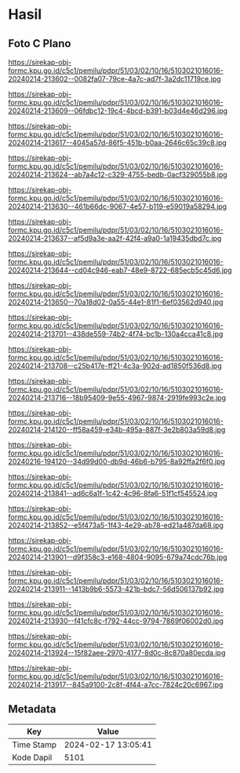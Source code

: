 # Hasil

## Foto C Plano

https://sirekap-obj-formc.kpu.go.id/c5c1/pemilu/pdpr/51/03/02/10/16/5103021016016-20240214-213602--0082fa07-79ce-4a7c-ad7f-3a2dc11719ce.jpg

https://sirekap-obj-formc.kpu.go.id/c5c1/pemilu/pdpr/51/03/02/10/16/5103021016016-20240214-213609--06fdbc12-19c4-4bcd-b391-b03d4e46d296.jpg

https://sirekap-obj-formc.kpu.go.id/c5c1/pemilu/pdpr/51/03/02/10/16/5103021016016-20240214-213617--4045a57d-86f5-451b-b0aa-2646c65c39c8.jpg

https://sirekap-obj-formc.kpu.go.id/c5c1/pemilu/pdpr/51/03/02/10/16/5103021016016-20240214-213624--ab7a4c12-c329-4755-bedb-0acf329055b8.jpg

https://sirekap-obj-formc.kpu.go.id/c5c1/pemilu/pdpr/51/03/02/10/16/5103021016016-20240214-213630--461b66dc-9067-4e57-b119-e59019a58294.jpg

https://sirekap-obj-formc.kpu.go.id/c5c1/pemilu/pdpr/51/03/02/10/16/5103021016016-20240214-213637--af5d9a3e-aa2f-42f4-a9a0-1a19435dbd7c.jpg

https://sirekap-obj-formc.kpu.go.id/c5c1/pemilu/pdpr/51/03/02/10/16/5103021016016-20240214-213644--cd04c946-eab7-48e9-8722-685ecb5c45d6.jpg

https://sirekap-obj-formc.kpu.go.id/c5c1/pemilu/pdpr/51/03/02/10/16/5103021016016-20240214-213650--70a18d02-0a55-44e1-81f1-6ef03562d940.jpg

https://sirekap-obj-formc.kpu.go.id/c5c1/pemilu/pdpr/51/03/02/10/16/5103021016016-20240214-213701--438de559-74b2-4f74-bc1b-130a4cca41c8.jpg

https://sirekap-obj-formc.kpu.go.id/c5c1/pemilu/pdpr/51/03/02/10/16/5103021016016-20240214-213708--c25b417e-ff21-4c3a-902d-ad1850f536d8.jpg

https://sirekap-obj-formc.kpu.go.id/c5c1/pemilu/pdpr/51/03/02/10/16/5103021016016-20240214-213716--18b95409-9e55-4967-9874-2919fe993c2e.jpg

https://sirekap-obj-formc.kpu.go.id/c5c1/pemilu/pdpr/51/03/02/10/16/5103021016016-20240214-214120--ff58a459-e34b-495a-887f-3e2b803a59d8.jpg

https://sirekap-obj-formc.kpu.go.id/c5c1/pemilu/pdpr/51/03/02/10/16/5103021016016-20240216-194120--34d99d00-db9d-46b6-b795-8a92ffa2f6f0.jpg

https://sirekap-obj-formc.kpu.go.id/c5c1/pemilu/pdpr/51/03/02/10/16/5103021016016-20240214-213841--ad6c6a1f-1c42-4c96-8fa6-51f1cf545524.jpg

https://sirekap-obj-formc.kpu.go.id/c5c1/pemilu/pdpr/51/03/02/10/16/5103021016016-20240214-213852--e5f473a5-1f43-4e29-ab78-ed21a487da68.jpg

https://sirekap-obj-formc.kpu.go.id/c5c1/pemilu/pdpr/51/03/02/10/16/5103021016016-20240214-213901--d9f358c3-e168-4804-9095-679a74cdc76b.jpg

https://sirekap-obj-formc.kpu.go.id/c5c1/pemilu/pdpr/51/03/02/10/16/5103021016016-20240214-213911--1413b9b6-5573-421b-bdc7-56d506137b92.jpg

https://sirekap-obj-formc.kpu.go.id/c5c1/pemilu/pdpr/51/03/02/10/16/5103021016016-20240214-213930--f41cfc8c-f792-44cc-9794-7869f06002d0.jpg

https://sirekap-obj-formc.kpu.go.id/c5c1/pemilu/pdpr/51/03/02/10/16/5103021016016-20240214-213924--15f82aee-2970-4177-8d0c-8c870a80ecda.jpg

https://sirekap-obj-formc.kpu.go.id/c5c1/pemilu/pdpr/51/03/02/10/16/5103021016016-20240214-213917--845a9100-2c8f-4f44-a7cc-7824c20c6967.jpg


## Metadata

| Key        | Value               |
| ---------- | ------------------- |
| Time Stamp | 2024-02-17 13:05:41 |
| Kode Dapil | 5101                |



